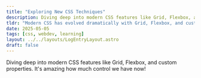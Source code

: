 ```yaml
---
title: "Exploring New CSS Techniques"
description: Diving deep into modern CSS features like Grid, Flexbox, and custom properties.
tldr: "Modern CSS has evolved dramatically with Grid, Flexbox, and custom properties revolutionizing layout and design flexibility. These tools provide unprecedented control for responsive, maintainable interfaces."
date: 2025-05-05
tags: [css, webdev, learning]
layout: ../../layouts/LogEntryLayout.astro
draft: false
---
```


Diving deep into modern CSS features like Grid, Flexbox, and custom properties.
It's amazing how much control we have now!
